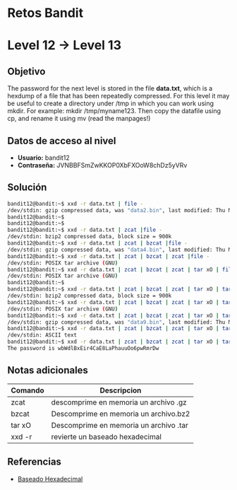 # Retos Bandit

# Level 12 → Level 13

## Objetivo
The password for the next level is stored in the file **data.txt**, which is a hexdump of a file that has been repeatedly compressed. For this level it may be useful to create a directory under /tmp in which you can work using mkdir. For example: mkdir /tmp/myname123. Then copy the datafile using cp, and rename it using mv (read the manpages!)

## Datos de acceso al nivel
- **Usuario:** bandit12
- **Contraseña:** JVNBBFSmZwKKOP0XbFXOoW8chDz5yVRv

## Solución
```bash
bandit12@bandit:~$ xxd -r data.txt | file -
/dev/stdin: gzip compressed data, was "data2.bin", last modified: Thu May 7 18:14:30 2020, max compression, from Unix
bandit12@bandit:~$
bandit12@bandit:~$
bandit12@bandit:~$ xxd -r data.txt | zcat |file -
/dev/stdin: bzip2 compressed data, block size = 900k
bandit12@bandit:~$ xxd -r data.txt | zcat | bzcat |file -
/dev/stdin: gzip compressed data, was "data4.bin", last modified: Thu May 7 18:14:30 2020, max compression, from Unix
bandit12@bandit:~$ xxd -r data.txt | zcat | bzcat | zcat |file -
/dev/stdin: POSIX tar archive (GNU)
bandit12@bandit:~$ xxd -r data.txt | zcat | bzcat | zcat | tar xO | file -
/dev/stdin: POSIX tar archive (GNU)
bandit12@bandit:~$
bandit12@bandit:~$ xxd -r data.txt | zcat | bzcat | zcat | tar xO | tar xO | file -
/dev/stdin: bzip2 compressed data, block size = 900k
bandit12@bandit:~$ xxd -r data.txt | zcat | bzcat | zcat | tar xO | tar xO | bzcat |file -
/dev/stdin: POSIX tar archive (GNU)
bandit12@bandit:~$ xxd -r data.txt | zcat | bzcat | zcat | tar xO | tar xO | bzcat | tar xO | file -
/dev/stdin: gzip compressed data, was "data9.bin", last modified: Thu May 7 18:14:30 2020, max compression, from Unix
bandit12@bandit:~$ xxd -r data.txt | zcat | bzcat | zcat | tar xO | tar xO | bzcat | tar xO | zcat | file -
/dev/stdin: ASCII text
bandit12@bandit:~$ xxd -r data.txt | zcat | bzcat | zcat | tar xO | tar xO | bzcat | tar xO | zcat
The password is wbWdlBxEir4CaE8LaPhauuOo6pwRmrDw
```
## Notas adicionales
| Comando | Descripcion |
|---------|-------------|
| zcat | descomprime en memoria un archivo .gz  |
|  bzcat |  Descomprime en memoria un archivo.bz2 |
| tar xO | Descomprime en memoria un archivo .tar |
| xxd -r | revierte un baseado hexadecimal |

## Referencias
- [Baseado Hexadecimal](https://en.wikipedia.org/wiki/Hex_dump)